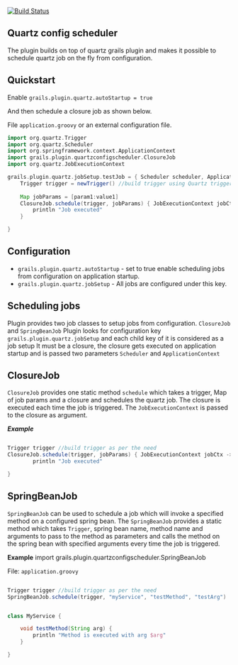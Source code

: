 [![Build Status](https://travis-ci.org/yakworks/quartz-config-scheduler.svg?branch=master)](https://travis-ci.org/yakworks/quartz-config-scheduler)

Quartz config scheduler
---
The plugin builds on top of quartz grails plugin and makes it possible to schedule quartz job on the fly from configuration.


Quickstart
--
Enable ```grails.plugin.quartz.autoStartup = true```

And then schedule a closure job as shown below.

File ```application.groovy``` or an external configuration file.
```groovy
import org.quartz.Trigger
import org.quartz.Scheduler
import org.springframework.context.ApplicationContext
import grails.plugin.quartzconfigscheduler.ClosureJob
import org.quartz.JobExecutionContext

grails.plugin.quartz.jobSetup.testJob = { Scheduler scheduler, ApplicationContext context ->
    Trigger trigger = newTrigger() //build trigger using Quartz trigger builder
    
    Map jobParams = [param1:value1]
    ClosureJob.schedule(trigger, jobParams) { JobExecutionContext jobCtx ->
        println "Job executed"
    }    

}

```

Configuration
---
- ```grails.plugin.quartz.autoStartup``` - set to true enable scheduling jobs from configuration on application startup.
- ```grails.plugin.quartz.jobSetup```    - All jobs are configured under this key.


Scheduling jobs
---
Plugin provides two job classes to setup jobs from configuration. ```ClosureJob``` and ```SpringBeanJob```
Plugin looks for configuration key ```grails.plugin.quartz.jobSetup``` and each child key of it is considered as a job setup 
It must be a closure, the closure gets executed on application startup and is passed two parameters ````Scheduler```` and  ```ApplicationContext```


ClosureJob
----
```ClosureJob``` provides one static method ```schedule``` which takes a trigger, Map of job params and a closure and schedules the quartz job.
The closure is executed each time the job is triggered. The ```JobExecutionContext``` is passed to the closure as argument.

***Example***

```groovy

Trigger trigger //build trigger as per the need
ClosureJob.schedule(trigger, jobParams) { JobExecutionContext jobCtx ->
        println "Job executed"

}   
```

SpringBeanJob
----
```SpringBeanJob``` can be used to schedule a job which will invoke a specified method on a configured spring bean.
The ```SpringBeanJob``` provides a static method which takes ```Trigger```, spring bean name, method name and arguments to pass to the method as parameters 
and calls the method on the spring bean with specified arguments every time the job is triggered.

**Example**
import grails.plugin.quartzconfigscheduler.SpringBeanJob

File: ```application.groovy```

```groovy

Trigger trigger //build trigger as per the need
SpringBeanJob.schedule(trigger, "myService", "testMethod", "testArg")


class MyService {

    void testMethod(String arg) {
        println "Method is executed with arg $arg"    
    }

}

```
